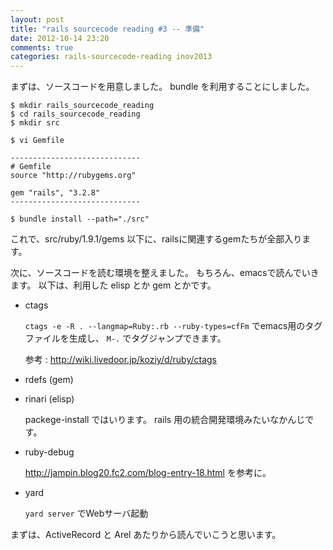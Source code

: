 ```yaml
---
layout: post
title: "rails sourcecode reading #3 -- 準備"
date: 2012-10-14 23:20
comments: true
categories: rails-sourcecode-reading inov2013
---
```


まずは、ソースコードを用意しました。
bundle を利用することにしました。

    $ mkdir rails_sourcecode_reading
    $ cd rails_sourcecode_reading
    $ mkdir src
    
    $ vi Gemfile
    
    -----------------------------
    # Gemfile
    source "http://rubygems.org"
     
    gem "rails", "3.2.8"
    -----------------------------
    
    $ bundle install --path="./src"
    
これで、src/ruby/1.9.1/gems 以下に、railsに関連するgemたちが全部入ります。



次に、ソースコードを読む環境を整えました。
もちろん、emacsで読んでいきます。
以下は、利用した elisp とか gem とかです。

-   ctags

    `ctags -e -R . --langmap=Ruby:.rb --ruby-types=cfFm` でemacs用のタグファイルを生成し、
    `M-.` でタグジャンプできます。

    参考 : <http://wiki.livedoor.jp/koziy/d/ruby/ctags>
    
-   rdefs (gem)

-   rinari (elisp)

    packege-install ではいります。
    rails 用の統合開発環境みたいなかんじです。
    
-   ruby-debug

    <http://jampin.blog20.fc2.com/blog-entry-18.html> を参考に。

-   yard

    `yard server` でWebサーバ起動


まずは、ActiveRecord と Arel あたりから読んでいこうと思います。
